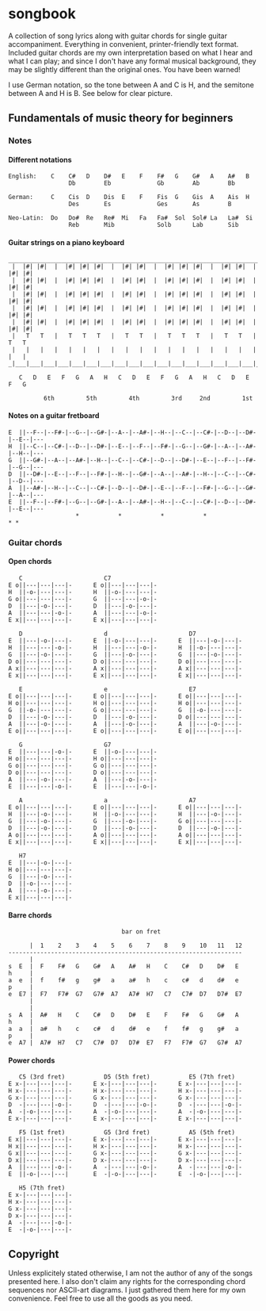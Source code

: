 # songbook

A collection of song lyrics along with guitar chords for single guitar
accompaniment. Everything in convenient, printer-friendly text format.
Included guitar chords are my own interpretation based on what I hear
and what I can play; and since I don't have any formal musical
background, they may be slightly different than the original ones. You
have been warned!

I use German notation, so the tone between A and C is H, and the
semitone between A and H is B. See below for clear picture.

## Fundamentals of music theory for beginners

### Notes

#### Different notations

```
English:    C    C#   D    D#   E    F    F#   G    G#   A    A#   B
                 Db        Eb             Gb        Ab        Bb

German:     C    Cis  D    Dis  E    F    Fis  G    Gis  A    Ais  H
                 Des       Es             Ges       As        B

Neo-Latin:  Do   Do#  Re   Re#  Mi   Fa   Fa#  Sol  Sol# La   La#  Si
                 Reb       Mib            Solb      Lab       Sib
```

#### Guitar strings on a piano keyboard

```
________________________________________________________________________________
 |  |#| |#|  |  |#| |#| |#|  |  |#| |#|  |  |#| |#| |#|  |  |#| |#|  |  |#| |#|
 |  |#| |#|  |  |#| |#| |#|  |  |#| |#|  |  |#| |#| |#|  |  |#| |#|  |  |#| |#|
 |  |#| |#|  |  |#| |#| |#|  |  |#| |#|  |  |#| |#| |#|  |  |#| |#|  |  |#| |#|
 |  |#| |#|  |  |#| |#| |#|  |  |#| |#|  |  |#| |#| |#|  |  |#| |#|  |  |#| |#|
 |  |#| |#|  |  |#| |#| |#|  |  |#| |#|  |  |#| |#| |#|  |  |#| |#|  |  |#| |#|
 |   T   T   |   T   T   T   |   T   T   |   T   T   T   |   T   T   |   T   T
 |   |   |   |   |   |   |   |   |   |   |   |   |   |   |   |   |   |   |   |
_|___|___|___|___|___|___|___|___|___|___|___|___|___|___|___|___|___|___|___|__

   C   D   E   F   G   A   H   C   D   E   F   G   A   H   C   D   E   F   G

          6th         5th         4th         3rd     2nd         1st
```

#### Notes on a guitar fretboard

```
E  ||--F--|--F#-|--G--|--G#-|--A--|--A#-|--H--|--C--|--C#-|--D--|--D#-|--E--|---
H  ||--C--|--C#-|--D--|--D#-|--E--|--F--|--F#-|--G--|--G#-|--A--|--A#-|--H--|---
G  ||--G#-|--A--|--A#-|--H--|--C--|--C#-|--D--|--D#-|--E--|--F--|--F#-|--G--|---
D  ||--D#-|--E--|--F--|--F#-|--H--|--G#-|--A--|--A#-|--H--|--C--|--C#-|--D--|---
A  ||--A#-|--H--|--C--|--C#-|--D--|--D#-|--E--|--F--|--F#-|--G--|--G#-|--A--|---
E  ||--F--|--F#-|--G--|--G#-|--A--|--A#-|--H--|--C--|--C#-|--D--|--D#-|--E--|---
                   *           *           *           *                * *
```

### Guitar chords

#### Open chords

```
   C                       C7
E o||---|---|---|-      E o||---|---|---|-
H  ||-o-|---|---|-      H  ||-o-|---|---|-
G o||---|---|---|-      G  ||---|---|-o-|-
D  ||---|-o-|---|-      D  ||---|-o-|---|-
A  ||---|---|-o-|-      A  ||---|---|-o-|-
E x||---|---|---|-      E x||---|---|---|-

   D                       d                       D7
E  ||---|-o-|---|-      E  ||-o-|---|---|-      E  ||---|-o-|---|-
H  ||---|---|-o-|-      H  ||---|---|-o-|-      H  ||-o-|---|---|-
G  ||---|-o-|---|-      G  ||---|-o-|---|-      G  ||---|-o-|---|-
D o||---|---|---|-      D o||---|---|---|-      D o||---|---|---|-
A x||---|---|---|-      A x||---|---|---|-      A x||---|---|---|-
E x||---|---|---|-      E x||---|---|---|-      E x||---|---|---|-

   E                       e                       E7
E o||---|---|---|-      E o||---|---|---|-      E o||---|---|---|-
H o||---|---|---|-      H o||---|---|---|-      H o||---|---|---|-
G  ||-o-|---|---|-      G o||---|---|---|-      G  ||-o-|---|---|-
D  ||---|-o-|---|-      D  ||---|-o-|---|-      D o||---|---|---|-
A  ||---|-o-|---|-      A  ||---|-o-|---|-      A  ||---|-o-|---|-
E o||---|---|---|-      E o||---|---|---|-      E o||---|---|---|-

   G                       G7
E  ||---|---|-o-|-      E  ||-o-|---|---|-
H o||---|---|---|-      H o||---|---|---|-
G o||---|---|---|-      G o||---|---|---|-
D o||---|---|---|-      D o||---|---|---|-
A  ||---|-o-|---|-      A  ||---|-o-|---|-
E  ||---|---|-o-|-      E  ||---|---|-o-|-

   A                       a                       A7
E o||---|---|---|-      E o||---|---|---|-      E o||---|---|---|-
H  ||---|-o-|---|-      H  ||-o-|---|---|-      H  ||---|-o-|---|-
G  ||---|-o-|---|-      G  ||---|-o-|---|-      G o||---|---|---|-
D  ||---|-o-|---|-      D  ||---|-o-|---|-      D  ||---|-o-|---|-
A o||---|---|---|-      A o||---|---|---|-      A o||---|---|---|-
E x||---|---|---|-      E x||---|---|---|-      E x||---|---|---|-

   H7
E  ||---|-o-|---|-
H o||---|---|---|-
G  ||---|-o-|---|-
D  ||-o-|---|---|-
A  ||---|-o-|---|-
E x||---|---|---|-
```

#### Barre chords

```
                                bar on fret

      |  1    2    3    4    5    6    7    8    9    10   11   12
------------------------------------------------------------------
      |
s  E  |  F    F#   G    G#   A    A#   H    C    C#   D    D#   E
h     |
a  e  |  f    f#   g    g#   a    a#   h    c    c#   d    d#   e
p     |
e  E7 |  F7   F7#  G7   G7#  A7   A7#  H7   C7   C7#  D7   D7#  E7
      |
      |
s  A  |  A#   H    C    C#   D    D#   E    F    F#   G    G#   A
h     |
a  a  |  a#   h    c    c#   d    d#   e    f    f#   g    g#   a
p     |
e  A7 |  A7#  H7   C7   C7#  D7   D7#  E7   F7   F7#  G7   G7#  A7
```

#### Power chords

```
   C5 (3rd fret)           D5 (5th fret)           E5 (7th fret)
E x-|---|---|---|-      E x-|---|---|---|-      E x-|---|---|---|-
H x-|---|---|---|-      H x-|---|---|---|-      H x-|---|---|---|-
G x-|---|---|---|-      G x-|---|---|---|-      G x-|---|---|---|-
D  -|---|---|-o-|-      D  -|---|---|-o-|-      D  -|---|---|-o-|-
A  -|-o-|---|---|-      A  -|-o-|---|---|-      A  -|-o-|---|---|-
E x-|---|---|---|-      E x-|---|---|---|-      E x-|---|---|---|-

   F5 (1st fret)           G5 (3rd fret)           A5 (5th fret)
E x||---|---|---|-      E x-|---|---|---|-      E x-|---|---|---|-
H x||---|---|---|-      H x-|---|---|---|-      H x-|---|---|---|-
G x||---|---|---|-      G x-|---|---|---|-      G x-|---|---|---|-
D x||---|---|---|-      D x-|---|---|---|-      D x-|---|---|---|-
A  ||---|---|-o-|-      A  -|---|---|-o-|-      A  -|---|---|-o-|-
E  ||-o-|---|---|       E  -|-o-|---|---|-      E  -|-o-|---|---|-

   H5 (7th fret)
E x-|---|---|---|-
H x-|---|---|---|-
G x-|---|---|---|-
D x-|---|---|---|-
A  -|---|---|-o-|-
E  -|-o-|---|---|-
```

## Copyright

Unless explicitely stated otherwise, I am not the author of any of the
songs presented here. I also don't claim any rights for the
corresponding chord sequences nor ASCII-art diagrams. I just gathered
them here for my own convenience. Feel free to use all the goods as you
need.
